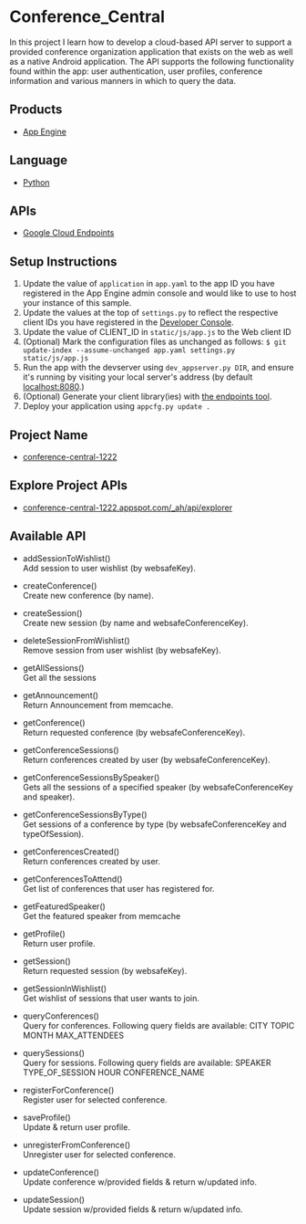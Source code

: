 # Conference_Central
In this project I learn how to develop a cloud-based API server to support a provided conference organization application that exists on the web as well as a native Android application. The API supports the following functionality found within the app: user authentication, user profiles, conference information and various manners in which to query the data.

## Products
- [App Engine][1]

## Language
- [Python][2]

## APIs
- [Google Cloud Endpoints][3]

## Setup Instructions
1. Update the value of `application` in `app.yaml` to the app ID you
   have registered in the App Engine admin console and would like to use to host
   your instance of this sample.
1. Update the values at the top of `settings.py` to
   reflect the respective client IDs you have registered in the
   [Developer Console][4].
1. Update the value of CLIENT_ID in `static/js/app.js` to the Web client ID
1. (Optional) Mark the configuration files as unchanged as follows:
   `$ git update-index --assume-unchanged app.yaml settings.py static/js/app.js`
1. Run the app with the devserver using `dev_appserver.py DIR`, and ensure it's running by visiting your local server's address (by default [localhost:8080][5].)
1. (Optional) Generate your client library(ies) with [the endpoints tool][6].
1. Deploy your application using `appcfg.py update .` 


[1]: https://developers.google.com/appengine
[2]: http://python.org
[3]: https://developers.google.com/appengine/docs/python/endpoints/
[4]: https://console.developers.google.com/
[5]: https://localhost:8080/
[6]: https://developers.google.com/appengine/docs/python/endpoints/endpoints_tool


## Project Name
- [conference-central-1222][7]

[7]: https://conference-central-1222.appspot.com/#/  

## Explore Project APIs

- [conference-central-1222.appspot.com/_ah/api/explorer][8]

[8]: https://conference-central-1222.appspot.com/_ah/api/explorer

## Available API

- addSessionToWishlist()				
	Add session to user wishlist (by websafeKey).

- createConference()					
	Create new conference (by name).

- createSession()						
Create new session (by name and websafeConferenceKey).

- deleteSessionFromWishlist()			
	Remove session from user wishlist (by websafeKey).

- getAllSessions()					
	Get all the sessions

- getAnnouncement()					
	Return Announcement from memcache.

- getConference()						
	Return requested conference (by websafeConferenceKey).

- getConferenceSessions()				
	Return conferences created by user (by websafeConferenceKey).

- getConferenceSessionsBySpeaker()	
	Gets all the sessions of a specified speaker (by websafeConferenceKey and speaker).

- getConferenceSessionsByType()		
	Get sessions of a conference by type (by websafeConferenceKey and typeOfSession).

- getConferencesCreated()				
	Return conferences created by user.

- getConferencesToAttend()			
	Get list of conferences that user has registered 
for.

- getFeaturedSpeaker()				
	Get the featured speaker from memcache

- getProfile()						
	Return user profile.

- getSession()						
	Return requested session (by websafeKey).

- getSessionInWishlist()				
	Get wishlist of sessions that user wants to join.

- queryConferences()					
	Query for conferences. Following query fields are available:
	CITY
	TOPIC
	MONTH
	MAX_ATTENDEES

- querySessions()						
	Query for sessions. Following query fields are available:
	SPEAKER
	TYPE_OF_SESSION
	HOUR
	CONFERENCE_NAME

- registerForConference()				
	Register user for selected conference.

- saveProfile()						
	Update & return user profile.

- unregisterFromConference()			
	Unregister user for selected conference.

- updateConference()					
	Update conference w/provided fields & return w/updated info.

- updateSession()						
	Update session w/provided fields & return w/updated info.